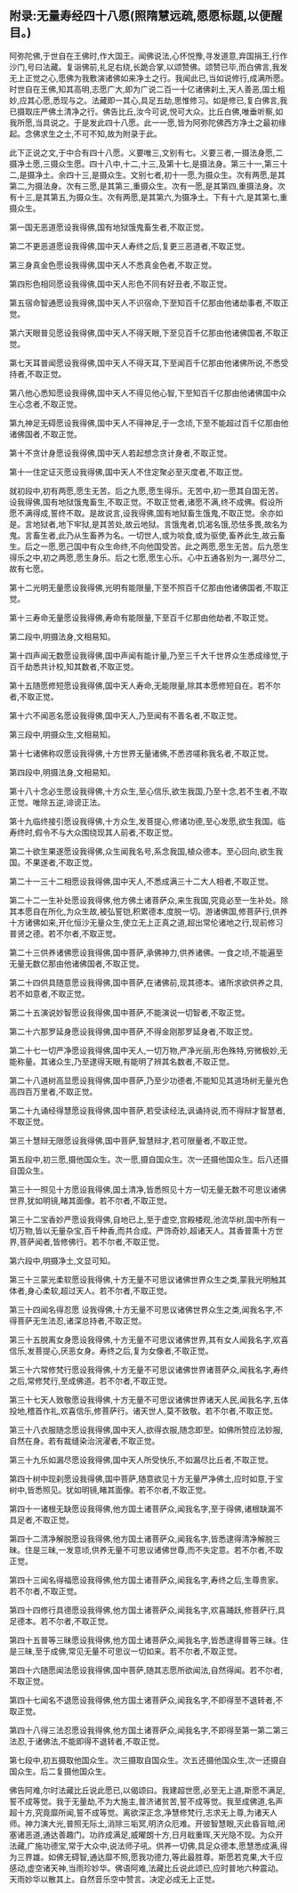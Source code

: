 ## 附录:无量寿经四十八愿(照隋慧远疏,愿愿标题,以便醒目。)

阿弥陀佛,于世自在王佛时,作大国王。闻佛说法,心怀悦豫,寻发道意,弃国捐王,行作沙门,号曰法藏。复诣佛前,礼足右绕,长跪合掌,以颂赞佛。颂赞已毕,而白佛言,我发无上正觉之心,愿佛为我敷演诸佛如来净土之行。我闻此已,当如说修行,成满所愿。时世自在王佛,知其高明,志愿广大,即为广说二百一十亿诸佛刹土,天人善恶,国土粗妙,应其心愿,悉现与之。法藏即一其心,具足五劫,思惟修习。如是修已,复白佛言,我已摄取庄严佛土清净之行。佛告比丘,汝今可说,悦可大众。比丘白佛,唯垂听察,如我所愿,当具说之。于是发此四十八愿。此一一愿,皆为阿弥陀佛西方净土之最初缘起。念佛求生之士,不可不知,故为附录于此。

此下正说之文,于中合有四十八愿。义要唯三,文别有七。义要三者,一摄法身愿,二摄净土愿,三摄众生愿。四十八中,十二,十三,及第十七,是摄法身。第三十一,第三十二,是摄净土。余四十三,是摄众生。文别七者,初十一愿,为摄众生。次有两愿,是其第二,为摄法身。次有三愿,是其第三,重摄众生。次有一愿,是其第四,重摄法身。次有十三,是其第五,为摄众生。次有两愿,是其第六,为摄净土。下有十六,是其第七,重摄众生。

第一国无恶道愿设我得佛,国有地狱饿鬼畜生者,不取正觉。

第二不更恶道愿设我得佛,国中天人寿终之后,复更三恶道者,不取正觉。

第三身真金色愿设我得佛,国中天人不悉真金色者,不取正觉。

第四形色相同愿设我得佛,国中天人形色不同有好丑者,不取正觉。

第五宿命智通愿设我得佛,国中天人不识宿命,下至知百千亿那由他诸劫事者,不取正觉。

第六天眼普见愿设我得佛,国中天人不得天眼,下至见百千亿那由他诸佛国者,不取正觉。

第七天耳普闻愿设我得佛,国中天人不得天耳,下至闻百千亿那由他诸佛所说,不悉受持者,不取正觉。

第八他心悉知愿设我得佛,国中天人不得见他心智,下至知百千亿那由他诸佛国中众生心念者,不取正觉。

第九神足无碍愿设我得佛,国中天人不得神足,于一念顷,下至不能超过百千亿那由他诸佛国者,不取正觉。

第十不贪计身愿设我得佛,国中天人若起想念贪计身者,不取正觉。

第十一住定证灭愿设我得佛,国中天人不住定聚必至灭度者,不取正觉。

就初段中,初有两愿,愿生无苦。后之九愿,愿生得乐。无苦中,初一愿其自国无苦。设我得佛,国有地狱饿鬼畜生,不取正觉。不取正觉者,诸愿不满,终不成佛。假设所愿不满得成,誓终不取。是故说言,设我得佛,国有地狱畜生饿鬼,不取正觉。余亦如是。言地狱者,地下牢狱,是其苦处,故云地狱。言饿鬼者,饥渴名饿,恐怯多畏,故名为鬼。言畜生者,此乃从生畜养为名。一切世人,或为啖食,或为驱使,畜养此生,故云畜生。后之一愿,愿己国中有众生命终,不向他国受苦。此之两愿,愿生无苦。后九愿生得乐之中,初之两愿,愿生身乐。后之七愿,愿生心乐。心中五通各别为一,漏尽分二,故有七愿。

第十二光明无量愿设我得佛,光明有能限量,下至不照百千亿那由他诸佛国者,不取正觉。

第十三寿命无量愿设我得佛,寿命有能限量,下至百千亿那由他劫者,不取正觉。

第二段中,明摄法身,文相易知。

第十四声闻无数愿设我得佛,国中声闻有能计量,乃至三千大千世界众生悉成缘觉,于百千劫悉共计校,知其数者,不取正觉。

第十五随愿修短愿设我得佛,国中天人寿命,无能限量,除其本愿修短自在。若不尔者,不取正觉。

第十六不闻恶名愿设我得佛,国中天人,乃至闻有不善名者,不取正觉。

第三段中,明摄众生,文相易知。

第十七诸佛称叹愿设我得佛,十方世界无量诸佛,不悉咨嗟称我名者,不取正觉。

第四段中,明摄法身,文相易知。

第十八十念必生愿设我得佛,十方众生,至心信乐,欲生我国,乃至十念,若不生者,不取正觉。唯除五逆,诽谤正法。

第十九临终接引愿设我得佛,十方众生,发菩提心,修诸功德,至心发愿,欲生我国。临寿终时,假令不与大众围绕现其人前者,不取正觉。

第二十欲生果遂愿设我得佛,众生闻我名号,系念我国,植众德本。至心回向,欲生我国。不果遂者,不取正觉。

第二十一三十二相愿设我得佛,国中天人,不悉成满三十二大人相者,不取正觉。

第二十二一生补处愿设我得佛,他方佛土诸菩萨众,来生我国,究竟必至一生补处。除其本愿自在所化,为众生故,被弘誓铠,积累德本,度脱一切。游诸佛国,修菩萨行,供养十方诸佛如来,开化恒沙无量众生,使立无上正真之道,超出常伦诸地之行,现前修习普贤之德。若不尔者,不取正觉。

第二十三供养诸佛愿设我得佛,国中菩萨,承佛神力,供养诸佛。一食之顷,不能遍至无量无数亿那由他诸佛国者,不取正觉。

第二十四供具随意愿设我得佛,国中菩萨,在诸佛前,现其德本。诸所求欲供养之具,若不如意者,不取正觉。

第二十五演说妙智愿设我得佛,国中菩萨,不能演说一切智者,不取正觉。

第二十六那罗延身愿设我得佛,国中菩萨,不得金刚那罗延身者,不取正觉。

第二十七一切严净愿设我得佛,国中天人,一切万物,严净光丽,形色殊特,穷微极妙,无能称量。其诸众生,乃至逮得天眼,有能明了辨其名数者,不取正觉。

第二十八道树高显愿设我得佛,国中菩萨,乃至少功德者,不能知见其道场树无量光色高四百万里者,不取正觉。

第二十九诵经得慧愿设我得佛,国中菩萨,若受读经法,讽诵持说,而不得辩才智慧者,不取正觉。

第三十慧辩无限愿设我得佛,国中菩萨,智慧辩才,若可限量者,不取正觉。

第五段中,初三愿,摄他国众生。次一愿,摄自国众生。次一还摄他国众生。后八还摄自国众生。

第三十一照见十方愿设我得佛,国土清净,皆悉照见十方一切无量无数不可思议诸佛世界,犹如明镜,睹其面像。若不尔者,不取正觉。

第三十二宝香妙严愿设我得佛,自地已上,至于虚空,宫殿楼观,池流华树,国中所有一切万物,皆以无量杂宝,百千种香,而共合成。严饰奇妙,超诸天人。其香普熏十方世界,菩萨闻者,皆修佛行。若不尔者,不取正觉。

第六段中,明摄净土,文显可知。

第三十三蒙光柔软愿设我得佛,十方无量不可思议诸佛世界众生之类,蒙我光明触其体者,身心柔软,超过天人。若不尔者,不取正觉。

第三十四闻名得忍愿 设我得佛,十方无量不可思议诸佛世界众生之类,闻我名字,不得菩萨无生法忍,诸深总持者,不取正觉。

第三十五脱离女身愿设我得佛,十方无量不可思议诸佛世界,其有女人闻我名字,欢喜信乐,发菩提心,厌恶女身。寿终之后,复为女像者,不取正觉。

第三十六常修梵行愿设我得佛,十方无量不可思议诸佛世界诸菩萨众,闻我名字,寿终之后,常修梵行,至成佛道。若不尔者,不取正觉。

第三十七天人致敬愿设我得佛,十方无量不可思议诸佛世界诸天人民,闻我名字,五体投地,稽首作礼,欢喜信乐,修菩萨行。诸天世人,莫不致敬。若不尔者,不取正觉。

第三十八衣服随念愿设我得佛,国中天人,欲得衣服,随念即至。如佛所赞应法妙服,自然在身。若有裁缝染治浣濯者,不取正觉。

第三十九乐如漏尽愿设我得佛,国中天人所受快乐,不如漏尽比丘者,不取正觉。

第四十树中现刹愿设我得佛,国中菩萨,随意欲见十方无量严净佛土,应时如意,于宝树中,皆悉照见。犹如明镜,睹其面像。若不尔者,不取正觉。

第四十一诸根无缺愿设我得佛,他方国土诸菩萨众,闻我名字,至于得佛,诸根缺漏不具足者,不取正觉。

第四十二清净解脱愿设我得佛,他方国土诸菩萨众,闻我名字,皆悉逮得清净解脱三昧。住是三昧,一发意顷,供养无量不可思议诸佛世尊,而不失定意。若不尔者,不取正觉。

第四十三闻名得福愿设我得佛,他方国土诸菩萨众,闻我名字,寿终之后,生尊贵家。若不尔者,不取正觉。

第四十四修行具德愿设我得佛,他方国土诸菩萨众,闻我名字,欢喜踊跃,修菩萨行,具足德本。若不尔者,不取正觉。

第四十五普等三昧愿设我得佛,他方国土诸菩萨众,闻我名字,皆悉逮得普等三昧。住是三昧,至于成佛,常见无量不可思议一切如来。若不尔者,不取正觉。

第四十六随愿闻法愿设我得佛,国中菩萨,随其志愿所欲闻法,自然得闻。若不尔者,不取正觉。

第四十七闻名不退愿设我得佛,他方国土诸菩萨众,闻我名字,不即得至不退转者,不取正觉。

第四十八得三法忍愿设我得佛,他方国土诸菩萨众,闻我名字,不即得至第一第二第三法忍,于诸佛法,不能即得不退转者,不取正觉。

第七段中,初五摄取他国众生。次三摄取自国众生。次五还摄他国众生,次一还摄自国众生。后二复摄他国众生。

佛告阿难,尔时法藏比丘说此愿已,以偈颂曰。我建超世愿,必至无上道,斯愿不满足,誓不成等觉。我于无量劫,不为大施主,普济诸贫苦,誓不成等觉。我至成佛道,名声超十方,究竟靡所闻,誓不成等觉。离欲深正念,净慧修梵行,志求无上尊,为诸天人师。神力演大光,普照无际土,消除三垢冥,明济众厄难。开彼智慧眼,灭此昏盲暗,闭塞诸恶道,通达善趣门。功祚成满足,威曜朗十方,日月戢重晖,天光隐不现。为众开法藏,广施功德宝,常于大众中,说法师子吼。供养一切佛,具足众德本,愿慧悉成满,得为三界雄。如佛无碍智,通达靡不照,愿我功德力,等此最胜尊。斯愿若克果,大千应感动,虚空诸天神,当雨珍妙华。佛语阿难,法藏比丘说此颂已,应时普地六种震动。天雨妙华以散其上。自然音乐空中赞言。决定必成无上正觉。